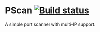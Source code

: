 # PScan [![Build status](https://ci.appveyor.com/api/projects/status/nlm9tq7e13a2jj1v?svg=true)](https://ci.appveyor.com/project/Elepover/pscan)
A simple port scanner with multi-IP support.

